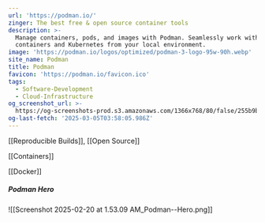 ```yaml
---
url: 'https://podman.io/'
zinger: The best free & open source container tools
description: >-
  Manage containers, pods, and images with Podman. Seamlessly work with
  containers and Kubernetes from your local environment.
image: 'https://podman.io/logos/optimized/podman-3-logo-95w-90h.webp'
site_name: Podman
title: Podman
favicon: 'https://podman.io/favicon.ico'
tags:
  - Software-Development
  - Cloud-Infrastructure
og_screenshot_url: >-
  https://og-screenshots-prod.s3.amazonaws.com/1366x768/80/false/255b9b3e474ff813ab119926b4055817b6e88a6a91b49d85ce261dedbfeaec36.jpeg
og-last-fetch: '2025-03-05T03:58:05.986Z'
---
```

[[Reproducible Builds]], [[Open Source]]

[[Containers]]

[[Docker]]

##### Podman Hero
![[Screenshot 2025-02-20 at 1.53.09 AM_Podman--Hero.png]]
